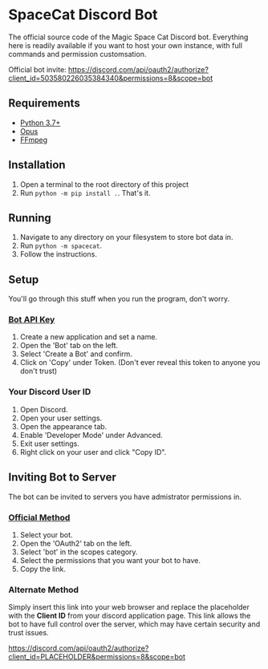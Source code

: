 # SpaceCat Discord Bot

The official source code of the Magic Space Cat Discord bot. Everything here is readily available if you want to host your own instance, with full commands and permission customsation.

Official bot invite: https://discord.com/api/oauth2/authorize?client_id=503580226035384340&permissions=8&scope=bot

## Requirements
-   [Python 3.7+](https://www.python.org/)
-   [Opus](https://www.opus-codec.org/)
-   [FFmpeg](https://www.ffmpeg.org/)

## Installation
1. Open a terminal to the root directory of this project
2. Run `python -m pip install .`. That's it.

## Running
1. Navigate to any directory on your filesystem to store bot data in.
2. Run `python -m spacecat`.
3. Follow the instructions.

## Setup
You'll go through this stuff when you run the program, don't worry.

### [Bot API Key](https://discordapp.com/developers/applications/)
1. Create a new application and set a name.
2. Open the 'Bot' tab on the left.
3. Select 'Create a Bot' and confirm.
4. Click on 'Copy' under Token.
(Don't ever reveal this token to anyone you don't trust)

### Your Discord User ID
1. Open Discord.
2. Open your user settings.
3. Open the appearance tab.
4. Enable 'Developer Mode' under Advanced.
5. Exit user settings.
6. Right click on your user and click "Copy ID".

## Inviting Bot to Server
The bot can be invited to servers you have admistrator permissions in.

### [Official Method](https://discordapp.com/developers/applications/)
1. Select your bot.
2. Open the 'OAuth2' tab on the left.
3. Select 'bot' in the scopes category.
4. Select the permissions that you want your bot to have.
5. Copy the link.

### Alternate Method
Simply insert this link into your web browser and replace the placeholder with the **Client ID** from your discord application page. This link allows the bot to have full control over the server, which may have certain security and trust issues.

https://discord.com/api/oauth2/authorize?client_id=PLACEHOLDER&permissions=8&scope=bot